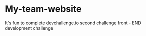 # My-team-website
It's fun to complete devchallenge.io second challenge front - END development challenge

